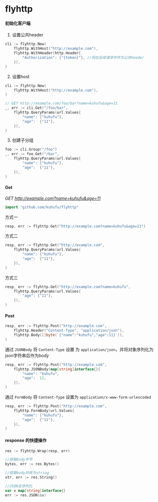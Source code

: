# flyhttp

#### 初始化客户端

1. 设置公共header

```go
cli := flyhttp.New(
    flyhttp.WithHost("http://example.com"),
    flyhttp.WithHeader(http.Header{
        "Authorization": {"{token}"}, //将在后续请求中作为公共header
    }),
)
```

2. 设置host

```go
cli := flyhttp.New(
    flyhttp.WithHost("http://example.com"),
)

// GET http://example.com/foo/bar?name=kuhufu&age=11
_, err := cli.Get("/foo/bar",
    flyhttp.QueryParams(url.Values{
        "name": {"kuhufu"},
        "age":  {"11"},
    }),
)
```

3. 创建子分组

```go
foo := cli.Group("/foo")
_, err := foo.Get("/bar",
    flyhttp.QueryParams(url.Values{
        "name": {"kuhufu"},
        "age":  {"11"},
    }),
)
```



#### Get

*GET http://example.com?name=kuhufu&age=11*

```go
import "github.com/kuhufu/flyhttp"
```

方式一

```go
resp, err := flyhttp.Get("http://example.com?name=kuhufu&age=11")
```

方式二

```go
resp, err := flyhttp.Get("http://example.com",
    flyhttp.QueryParams(url.Values{
        "name": {"kuhufu"},
        "age":  {"11"},
    }),
)
```

方式三

```go
resp, err := flyhttp.Get("http://example.com?name=kuhufu",
    flyhttp.QueryParams(url.Values{
        "age": {"11"},
    }),
)
```


#### Post
```go
resp, err := flyhttp.Post("http://example.com",
    flyhttp.Header("Content-Type", "application/json"),
    flyhttp.Body([]byte(`{"name":"kuhufu","age":11}`)),
)
```

通过 `JSONBody` 将 `Content-Type` 设置 为 `application/json`，并将对象序列化为json字符串后作为body

```go
resp, err := flyhttp.Post("http://example.com",
    flyhttp.JSONBody(map[string]interface{}{
        "name": "kuhufu",
        "age":  11,
    }),
)
```

通过 `FormBody` 将 `Content-Type` 设置为 `application/x-www-form-urlencoded`

```go
resp, err := flyhttp.Post("http://example.com",
    flyhttp.FormBody(url.Values{
        "name": {"kuhufu"},
        "age":  {"11"},
    }),
)
```



#### response 的快捷操作

```go
res := flyhttp.Wrap(resp, err)

//获取body字节
bytes, err := res.Bytes()

//获取body并转为string
str, err := res.String()

//JSON反序列化
var v map[string]interface{}
err := res.JSON(&v)
```

